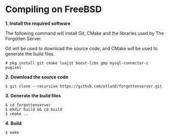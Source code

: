 # Compiling on FreeBSD

**1. Install the required software**

The following command will install Git, CMake and the libraries used by The Forgotten Server.

Git will be used to download the source code, and CMake will be used to generate the build files.

```
# pkg install git cmake luajit boost-libs gmp mysql-connector-c pugixml
```

**2. Download the source code**

```
$ git clone --recursive https://github.com/otland/forgottenserver.git
```

**3. Generate the build files**

```
$ cd forgottenserver
$ mkdir build && cd build
$ cmake ..
```

**4. Build**

```
$ make
```
